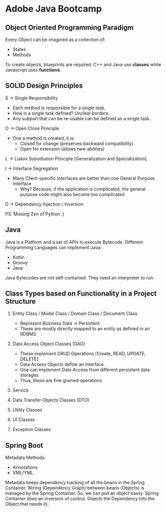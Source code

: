 # Adobe Java Bootcamp

## Object Oriented Programming Paradigm

Every Object can be imagined as a collection of:
* States
* Methods

To create objects, blueprints are required.
C++ and Java use **classes** while Javascript uses **functions**.


## SOLID Design Principles

S -> Single Responsibility
* Each method is responsible for a single task.
* How is a single task defined? Unclear borders.
* Any subpart that can be re-usable can be defined as a single task.

O -> Open Close Principle
* One a method is created, it is:
	* Closed for change (preserves backward compatibility)
	* Open for extension (allows new abilities)

L -> Liskov Substitution Principle \[Generalization and Specialization\]

I -> Interface Segregation
* Many Client-specific Interfaces are better than one General Purpose Interface
	* Why? Because, if the application is complicated, the general purpose code might also become too complicated

D -> Dependency Injection / Inversion

PS: Missing Zen of Python :(


## Java

Java is a Platform and a set of APIs to execute Bytecode.
Different Programming Languages can implement Java:
* Kotlin
* Groovy
* Java

Java Bytecodes are not self-contained. They need an interpreter to run.


## Class Types based on Functionality in a Project Structure

1. Entity Class / Model Class / Domain Class / Document Class
	* Represent Business Data -> Persistent
	* These are mostly directly mapped to an entity as defined in an RDBMS

2. Data Access Object Classes (DAO)
	* These implement CRUD Operations \[Create, READ, UPDATE, DELETE\]
	* Data Acsess Objects define an interface
	* One can implement Data Access from different persistent data storages
	* Thus, these are fine grained operations

3. Service

4. Data Transfer Objects Classes (DTO)

5. Utility  Classes

6. UI Classes

7. Exception Classes


## Spring Boot 

Metadata Methods:
* Annotations
* XML/YML

Metadata keeps dependency tracking of all the beans in the Spring Container.
Wiring (Dependency Graph) between beans (Objects) is managed by the Spring Container.
So, we can pull an object easily.
Spring Container does an inversion of control. (Injects the Dependency into the Object that needs it).